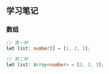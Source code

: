 ## 学习笔记

### 数组

```typescript
// 第一种
let list: number[] = [1, 2, 3];

// 第二种
let list: Array<number> = [1, 2, 3];
```
